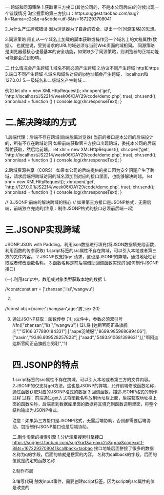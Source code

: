 
   一.跨域和同源策略
   1.获取第三方接口(其他公司的，不是本公司后端)的时候出现一个错误情况
   淘宝搜索的第三方接口：https:suggest.taobao.com/sug?k=1&area=c2c&q=a&code=utf-8&ts=1672293708041

   <script>
   let xhr = new XMLHttpRequest();
   xhr.open('get', 'https:suggest.taobao.com/sug?k=1&area=c2c&q=a&code=utf-8&ts=1672293708041', true);
   xhr.send();
   xhr.onload = function () {
     console.log(xhr.responseText);报错了，错误中包含下面的信息 No 'Access-Control-Allow-Origin'
   }
   上面的错误，叫做跨域错误。
    </script>
 
   2.为什么产生跨域错误
   因为浏览器为了自身的安全，提出一个[同源策略]的思想。
 
   3.同源策略
   阻止从一个域名上加载的脚本获取或操作另一个域名上的文档属性(数据)。
   也就是说，受到请求的URL的域必须与当前Web页面的域相同。
   同源策略是浏览器最核心也最基本的安全功能，如果缺少了同源策略，则浏览器的正常功能可能都会受到影响。
 
 
   二.什么情况会产生跨域
   1.域名不同必须产生跨域
   2.协议不同产生跨域  http和https
   3.端口不同产生跨域
   4.域名和域名对应的ip地址都会产生跨域，  localhost和127.0.0.1
   5.一级域名和二级域名产生跨域
   ...
 
   例如
   let xhr = new XMLHttpRequest();
   xhr.open('get', 'http://localhost/JS2214/week06/DAY29/code/demo.php', true);
   xhr.send();
   xhr.onload = function () {
     console.log(xhr.responseText);
   }
 



# 二.解决跨域的方式
   1.后端代理：后端不存在跨域(后端脱离浏览器)
   当前的接口是本公司的后端设计的，所有不存在跨域访问
   如果前端获取第三方接口出现跨域，委托本公司的后端帮忙获取，然后给前端。
   let xhr = new XMLHttpRequest();
   xhr.open('get', 'http://localhost/JS2214/week06/DAY29/code/demo.php', true);
   xhr.send();
   xhr.onload = function () {
     console.log(xhr.responseText);
   }
 
   2.跨域资源共享（CORS）
   如果本公司的后端提供的接口因为安全问题产生了跨域，请求后端将跨域访问的域名添加到对应的接口里面，也能够解决跨越。
   let xhr = new XMLHttpRequest();
   xhr.open('get', 'http://127.0.0.1/JS2214/week06/DAY29/code/demo.php', true);
   xhr.send();
   xhr.onload = function () {
     console.log(xhr.responseText);
   }
 
 
  // 3.JSONP:前端的解决跨域的核心
  // 如果第三方接口是JSONP格式，无需后端，前端独立完成的(注意：制作JSONP格式的接口必须前后端一起)



# 三.JSONP实现跨域
   JSONP:JSON with Padding，利用json数据进行填充(将JSON数据填充给函数，利用函数的传参获取)
   1.script标签的src属性不存在跨域，可以引入本地或者第三方的文件内容。
   2.JSONP仅支持get请求，这也是JSONP的弊端，通过地址栏获取或者修改函数名称。
   3.函数名称是前后端借助回调函数实现的(如何制作JSONP接口)
</script>
 


(一).利用script中，数组或对象类型获取本地的数据
1.
<script src="lianxi.js"></script>  //constconst arr = ['zhansan','lisi','wangwu']
<script>
console.log(arr);//['zhansan','lisi','wangwu']
</script>

 
2.
<script src="lianxi.js"></script>  //const obj ={name:'zhangsan',age:'男',sex:20} 
<script>
console.log(obj);//{name:'zhangsan',age:'男',sex:20} 
</script>
 
 
3. 通过JSONP获取：函数传参
                (1).js文件中，参数必须双引号  //fn(["zhansan","lisi","wangwu"])
                (2).将<script>中的形参带入
                (3).js文件，放在<script>的下面,因为先有函数，再有函数调用
<script>
  function fn(arr){
    console.log(arr);// ["zhansan", "lisi", "wangwu"]
  }
</script>
  <script src="lianxi.js"></script>



</script>
[达斯官网正品旗舰店","15166.377880184331"],["aape羽绒服","8699.985968699406"],["aaxin","9346.609528257823"],["aaad","5483.910681399631"],["啊阿迪达斯官网正品旗舰店男鞋","1]
</script>
<script src="demo.txt"></script>
<!-- fn(["zhangsan", "lisi", "wangwu","hehe"]) -->
 
 
<!-- JSONP获取数据 -->
<script>
  function taobao(res) {
    console.log(res);
  }
</script>
<script src="https://suggest.taobao.com/sug?k=1&area=c2c&q=aa&code=utf-8&ts=1672293708041&callback=taobao"></script>
<!-- 
  taobao({"result":[["aape","11190.862248696947"],["aaaaxbbb","8058.711241139813"],["啊阿迪达斯男鞋","49519.03711340206"],["aape卫衣","13612.146388888888"],["aape外套","10468.290746268656"],["啊阿迪8588.991299897647"]]})
 -->
 
<script>
  function nowapi(res) {
    console.log(res);
  }
</script>
 
<script
  src="http://api.k780.com/?app=life.postcode&postcode=528400&appkey=61672&sign=dea8e50c3c5a60e17e91fb06fa1fcd3a&format=json&jsoncallback=nowapi"></script>



  # 四.JSONP的特点
   1.script标签的src属性不存在跨域，可以引入本地或者第三方的文件内容。
   2.JSONP的仅支持get方法，这也是JSONP的弊端，允许前端修改函数名称，通过函数获取对应的JSONP格式的数据
   3.回调函数，描述JSONP格式的制作过程
   过程：前端通过get方式将函数名称放到地址栏上面，后端获取地址栏上面的函数名称，后端拿到数据库里面的数据将其填充到函数调用里面，将整个结构输出为JSONP格式。
 
   注意：如果第三方接口是JSONP格式，无需后端协助，否则都需要后端协助，包括制作JSONP接口也是后端协助。
 
   二.制作淘宝的搜索引擎
   1.分析淘宝搜素引擎接口
   https://suggest.taobao.com/sug?k=1&area=c2c&q=aa&code=utf-8&ts=1672293708041&callback=taobao
   接口地址后面拼接了很多的数据
   名称为q的字段，后面的值就是搜索的内容。
   名称为callback的字段，后面的值就是约定的函数名称
 
   2.制作布局
 
   3.编写代码
   触发input事件，需要创建script标签，因为script的src属性的值是改变的
   <script>
  function taobao(res) {
    console.log(res.result);
     开始渲染数据
    let str = '';
    for (let value of res.result) {
      str += `
        <li>${value[0]}</li>
      `;
    }
    list.innerHTML = str;
  }
 
  search.oninput = function () {
    let jsonp = document.querySelector('#jsonp');//首先获取script
    if (jsonp) {//存在，删除
      jsonp.remove();
    }
    let cScript = document.createElement('script');
    cScript.src = 'https://suggest.taobao.com/sug?k=1&area=c2c&q=' + this.value + '&code=utf-8&ts=1672293708041&callback=taobao';
    cScript.id = 'jsonp';//给script标签添加一个id选择器，方便删除使用
    document.body.appendChild(cScript);
  };
</script>

